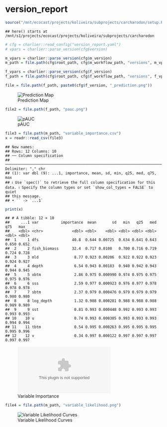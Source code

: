 version_report
================

``` r
source("/mnt/ecocast/projects/koliveira/subprojects/carcharodon/setup.R")
```

    ## here() starts at /mnt/s1/projects/ecocast/projects/koliveira/subprojects/carcharodon

``` r
# cfg = charlier::read_config("version_report.yaml")
# vpars = charlier::parse_version(cfg$version)

m_vpars = charlier::parse_version(cfg$m_version)
m_path = file.path(cfg$root_path, cfg$m_workflow_path, "versions", m_vpars[["major"]], m_vpars[["minor"]], cfg$m_version)

f_vpars = charlier::parse_version(cfg$f_version)
f_path = file.path(cfg$root_path, cfg$f_workflow_path, "versions", f_vpars[["major"]], f_vpars[["minor"]], cfg$f_version)
```

``` r
file = file.path(f_path, paste0(cfg$f_version, "_prediction.png"))
```

<figure>
<img
src="/mnt/s1/projects/ecocast/projects/koliveira/subprojects/carcharodon/workflows/forecast_workflow/versions/v01/0004/v01.0004.07/v01.0004.07_prediction.png"
alt="Prediction Map" />
<figcaption aria-hidden="true">Prediction Map</figcaption>
</figure>

``` r
file2 = file.path(f_path, "pauc.png")
```

<figure>
<img
src="/mnt/s1/projects/ecocast/projects/koliveira/subprojects/carcharodon/workflows/forecast_workflow/versions/v01/0004/v01.0004.07/pauc.png"
alt="pAUC" />
<figcaption aria-hidden="true">pAUC</figcaption>
</figure>

``` r
file3 = file.path(m_path, "variable_importance.csv")
x = readr::read_csv(file3)
```

    ## New names:
    ## Rows: 12 Columns: 10
    ## ── Column specification
    ## ──────────────────────────────────────────────────────────────────────────────────────────────────────────────────────── Delimiter: "," chr
    ## (1): var dbl (9): ...1, importance, mean, sd, min, q25, med, q75, max
    ## ℹ Use `spec()` to retrieve the full column specification for this data. ℹ Specify the column types or set `show_col_types = FALSE` to quiet
    ## this message.
    ## • `` -> `...1`

``` r
print(x)
```

    ## # A tibble: 12 × 10
    ##     ...1 var          importance  mean       sd   min   q25   med   q75   max
    ##    <dbl> <chr>             <dbl> <dbl>    <dbl> <dbl> <dbl> <dbl> <dbl> <dbl>
    ##  1     1 dfs               40.8  0.644 0.00725  0.634 0.641 0.643 0.650 0.652
    ##  2     2 fish_biomass      32.4  0.717 0.0108   0.700 0.716 0.719 0.724 0.728
    ##  3     3 mld                8.77 0.923 0.00206  0.922 0.922 0.923 0.924 0.927
    ##  4     4 depth              6.54 0.943 0.00183  0.940 0.942 0.943 0.944 0.945
    ##  5     5 xbtm               2.86 0.975 0.000990 0.974 0.975 0.975 0.975 0.976
    ##  6     6 sss                2.59 0.977 0.000923 0.976 0.977 0.978 0.978 0.978
    ##  7     7 sbtm               2.37 0.979 0.000476 0.979 0.979 0.979 0.980 0.980
    ##  8     8 log_depth          1.32 0.988 0.000281 0.988 0.988 0.988 0.989 0.989
    ##  9     9 sst                0.81 0.993 0.000448 0.992 0.993 0.993 0.993 0.993
    ## 10    10 u                  0.74 0.993 0.000305 0.993 0.993 0.993 0.994 0.994
    ## 11    11 tbtm               0.54 0.995 0.000263 0.995 0.995 0.995 0.995 0.996
    ## 12    12 v                  0.34 0.997 0.000122 0.997 0.997 0.997 0.997 0.997

<figure>
<embed
src="/mnt/s1/projects/ecocast/projects/koliveira/subprojects/carcharodon/workflows/modeling_workflow/versions/v01/000/v01.000.07/variable_importance.csv" />
<figcaption aria-hidden="true">Variable Importance</figcaption>
</figure>

``` r
file4 = file.path(m_path, "variable_likelihood.png")
```

<figure>
<img
src="/mnt/s1/projects/ecocast/projects/koliveira/subprojects/carcharodon/workflows/modeling_workflow/versions/v01/000/v01.000.07/variable_likelihood.png"
alt="Variable Likelihood Curves" />
<figcaption aria-hidden="true">Variable Likelihood Curves</figcaption>
</figure>
